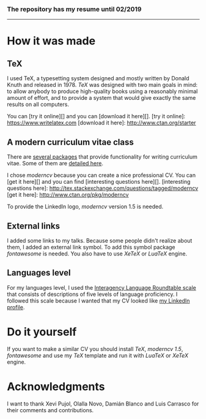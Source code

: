 ### The repository has my resume until 02/2019
---

# How it was made

## TeX

I used TeX, a typesetting system designed and mostly written by Donald Knuth and released in 1978. _TeX_ was designed with two main goals in mind: to allow anybody to produce high-quality books using a reasonably minimal amount of effort, and to provide a system that would give exactly the same results on all computers. 

You can [try it online][] and you can [download it here][].
[try it online]: https://www.writelatex.com
[download it here]: http://www.ctan.org/starter

## A modern curriculum vitae class

There are [several packages][] that provide functionality for writing curriculum vitae. Some of them are [detailed here][]. 

[several packages]: http://www.ctan.org/topic/cv
[detailed here]: http://en.wikibooks.org/wiki/LaTeX/Curriculum_Vitae

I chose _moderncv_ because you can create a nice professional CV. You can [get it here][] and you can find [interesting questions here][].
[interesting questions here]: http://tex.stackexchange.com/questions/tagged/moderncv
[get it here]: http://www.ctan.org/pkg/moderncv

To provide the LinkedIn logo, _moderncv_ version 1.5 is needed.

## External links

I added some links to my talks. Because some people didn't realize about them, I added an external link symbol. To add this symbol package _fontawesome_ is needed. You also have to use _XeTeX_ or _LuaTeX_ engine.

## Languages level

For my languages level, I used the [Interagency Language Roundtable scale][] that consists of descriptions of five levels of language proficiency. I followed this scale because I wanted that my CV looked like [my LinkedIn profile][].

[Interagency Language Roundtable scale]: http://en.wikipedia.org/wiki/ILR_scale
[my LinkedIn profile]: http://www.linkedin.com/in/lluisramon

# Do it yourself

If you want to make a similar CV you should install _TeX_, _moderncv 1.5_, _fontawesome_ and use my _TeX_ template and run it with _LuaTeX_ or _XeTeX_ engine.

# Acknowledgments

I want to thank Xevi Pujol, Olalla Novo, Damián Blanco and Luis Carrasco for their comments and contributions. 

